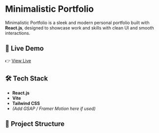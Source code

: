 # Minimalistic Portfolio

Minimalistic Portfolio is a sleek and modern personal portfolio built with **React.js**, designed to showcase work and skills with clean UI and smooth interactions.

## 🚀 Live Demo

👉 [View Live](https://portfolio-vahid-2025.netlify.app/)

## 🛠️ Tech Stack

- **React.js**
- **Vite**
- **Tailwind CSS**
- _(Add GSAP / Framer Motion here if used)_

## 📁 Project Structure
